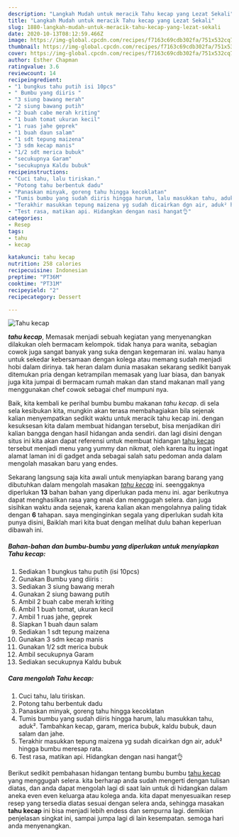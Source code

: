 ```yaml
---
description: "Langkah Mudah untuk meracik Tahu kecap yang Lezat Sekali"
title: "Langkah Mudah untuk meracik Tahu kecap yang Lezat Sekali"
slug: 1880-langkah-mudah-untuk-meracik-tahu-kecap-yang-lezat-sekali
date: 2020-10-13T08:12:59.466Z
image: https://img-global.cpcdn.com/recipes/f7163c69cdb302fa/751x532cq70/tahu-kecap-foto-resep-utama.jpg
thumbnail: https://img-global.cpcdn.com/recipes/f7163c69cdb302fa/751x532cq70/tahu-kecap-foto-resep-utama.jpg
cover: https://img-global.cpcdn.com/recipes/f7163c69cdb302fa/751x532cq70/tahu-kecap-foto-resep-utama.jpg
author: Esther Chapman
ratingvalue: 3.6
reviewcount: 14
recipeingredient:
- "1 bungkus tahu putih isi 10pcs"
- " Bumbu yang diiris "
- "3 siung bawang merah"
- "2 siung bawang putih"
- "2 buah cabe merah kriting"
- "1 buah tomat ukuran kecil"
- "1 ruas jahe geprek"
- "1 buah daun salam"
- "1 sdt tepung maizena"
- "3 sdm kecap manis"
- "1/2 sdt merica bubuk"
- "secukupnya Garam"
- "secukupnya Kaldu bubuk"
recipeinstructions:
- "Cuci tahu, lalu tiriskan."
- "Potong tahu berbentuk dadu"
- "Panaskan minyak, goreng tahu hingga kecoklatan"
- "Tumis bumbu yang sudah diiris hingga harum, lalu masukkan tahu, aduk². Tambahkan kecap, garam, merica bubuk, kaldu bubuk, daun salam dan jahe."
- "Terakhir masukkan tepung maizena yg sudah dicairkan dgn air, aduk² hingga bumbu meresap rata."
- "Test rasa, matikan api. Hidangkan dengan nasi hangat👌"
categories:
- Resep
tags:
- tahu
- kecap

katakunci: tahu kecap 
nutrition: 258 calories
recipecuisine: Indonesian
preptime: "PT36M"
cooktime: "PT31M"
recipeyield: "2"
recipecategory: Dessert

---
```



![Tahu kecap](https://img-global.cpcdn.com/recipes/f7163c69cdb302fa/751x532cq70/tahu-kecap-foto-resep-utama.jpg)

<b><i>tahu kecap</i></b>, Memasak menjadi sebuah kegiatan yang menyenangkan dilakukan oleh bermacam kelompok. tidak hanya para wanita, sebagian cowok juga sangat banyak yang suka dengan kegemaran ini. walau hanya untuk sekedar kebersamaan dengan kolega atau memang sudah menjadi hobi dalam dirinya. tak heran dalam dunia masakan sekarang sedikit banyak ditemukan pria dengan ketrampilan memasak yang luar biasa, dan banyak juga kita jumpai di bermacam rumah makan dan stand makanan mall yang menggunakan chef cowok sebagai chef mumpuni nya.

Baik, kita kembali ke perihal bumbu bumbu makanan <i>tahu kecap</i>. di sela sela kesibukan kita, mungkin akan terasa membahagiakan bila sejenak kalian menyempatkan sedikit waktu untuk meracik tahu kecap ini. dengan kesuksesan kita dalam membuat hidangan tersebut, bisa menjadikan diri kalian bangga dengan hasil hidangan anda sendiri. dan lagi disini dengan situs ini kita akan dapat referensi untuk membuat hidangan <u>tahu kecap</u> tersebut menjadi menu yang yummy dan nikmat, oleh karena itu ingat ingat alamat laman ini di gadget anda sebagai salah satu pedoman anda dalam mengolah masakan baru yang endes.




Sekarang langsung saja kita awali untuk menyiapkan barang barang yang dibutuhkan dalam mengolah masakan <u><i>tahu kecap</i></u> ini. seenggaknya diperlukan <b>13</b> bahan bahan yang diperlukan pada menu ini. agar berikutnya dapat menghasilkan rasa yang enak dan menggugah selera. dan juga sisihkan waktu anda sejenak, karena kalian akan mengolahnya paling tidak dengan <b>6</b> tahapan. saya menginginkan segala yang diperlukan sudah kita punya disini, Baiklah mari kita buat dengan melihat dulu bahan keperluan dibawah ini.

<!--inarticleads1-->

##### Bahan-bahan dan bumbu-bumbu yang diperlukan untuk menyiapkan Tahu kecap:

1. Sediakan 1 bungkus tahu putih (isi 10pcs)
1. Gunakan  Bumbu yang diiris :
1. Sediakan 3 siung bawang merah
1. Gunakan 2 siung bawang putih
1. Ambil 2 buah cabe merah kriting
1. Ambil 1 buah tomat, ukuran kecil
1. Ambil 1 ruas jahe, geprek
1. Siapkan 1 buah daun salam
1. Sediakan 1 sdt tepung maizena
1. Gunakan 3 sdm kecap manis
1. Gunakan 1/2 sdt merica bubuk
1. Ambil secukupnya Garam
1. Sediakan secukupnya Kaldu bubuk




<!--inarticleads2-->

##### Cara mengolah Tahu kecap:

1. Cuci tahu, lalu tiriskan.
1. Potong tahu berbentuk dadu
1. Panaskan minyak, goreng tahu hingga kecoklatan
1. Tumis bumbu yang sudah diiris hingga harum, lalu masukkan tahu, aduk². Tambahkan kecap, garam, merica bubuk, kaldu bubuk, daun salam dan jahe.
1. Terakhir masukkan tepung maizena yg sudah dicairkan dgn air, aduk² hingga bumbu meresap rata.
1. Test rasa, matikan api. Hidangkan dengan nasi hangat👌




Berikut sedikit pembahasan hidangan tentang bumbu bumbu <u>tahu kecap</u> yang menggugah selera. kita berharap anda sudah mengerti dengan tulisan diatas, dan anda dapat mengolah lagi di saat lain untuk di hidangkan dalam aneka even even keluarga atau kolega anda. kita dapat menyesuaikan resep resep yang tersedia diatas sesuai dengan selera anda, sehingga masakan <b>tahu kecap</b> ini bisa menjadi lebih endess dan sempurna lagi. demikian penjelasan singkat ini, sampai jumpa lagi di lain kesempatan. semoga hari anda menyenangkan.
